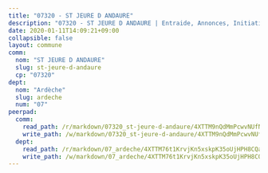 ```yaml
---
title: "07320 - ST JEURE D ANDAURE"
description: "07320 - ST JEURE D ANDAURE | Entraide, Annonces, Initiatives"
date: 2020-01-11T14:09:21+09:00
collapsible: false
layout: commune
comm:
  nom: "ST JEURE D ANDAURE"
  slug: st-jeure-d-andaure
  cp: "07320"
dept:
  nom: "Ardèche"
  slug: ardeche
  num: "07"
peerpad:
  comm:
    read_path: /r/markdown/07320_st-jeure-d-andaure/4XTTM9nQdMmPcwvNUfNvTEcJ8V9S6MAiYWVedUeSycKqbrSBP
    write_path: /w/markdown/07320_st-jeure-d-andaure/4XTTM9nQdMmPcwvNUfNvTEcJ8V9S6MAiYWVedUeSycKqbrSBP-K3TgTyJ59FsDUzju5Udk2BUM5S4RGYCasK6u5pH4ryEmWkfdW2bUQ6f3MAYbavB8QgCTYLRZq6B7qJe2kmwWv5kw1pGf7VogEi8dLRdfASZNtcycQf8AF3Rwvb9qZSaiMqaSi5oK
  dept:
    read_path: /r/markdown/07_ardeche/4XTTM76t1KrvjKn5xskpK35oUjHPH8CQaLdMsC4TVbgaVPp9H
    write_path: /w/markdown/07_ardeche/4XTTM76t1KrvjKn5xskpK35oUjHPH8CQaLdMsC4TVbgaVPp9H-K3TgTz6XqMtb1TG26LozWQGWzYCmeEroVRKKCBntm7SADEzfC88gC5qx4GzHEVb3Y3CHH1FRtgCq45v9wokwFBFS6YysdmDNnD29f5C4C6FuF2ZpCUFJZY3XzmFx1kWscUwpw6qR
---
```


